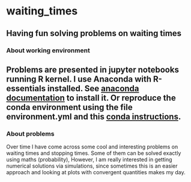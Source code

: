 # waiting_times
Having fun solving problems on waiting times
---
### About working environment

Problems are presented in jupyter notebooks running R kernel. I use Anaconda with R-essentials installed. See [anaconda documentation](https://anaconda.org/r/r-essentials) to install it. Or reproduce the conda environment using the file environment.yml and this [conda instructions](https://conda.io/docs/user-guide/tasks/manage-environments.html#creating-an-environment-from-an-environment-yml-file).
---
### About problems
Over time I have come across some cool and interesting problems on waiting times and stopping times. Some of them can be solved exactly using maths (probability), However, I am really interested in getting numerical solutions via simulations, since sometimes this is an easier approach and looking at plots with convergent quantities makes my day.
